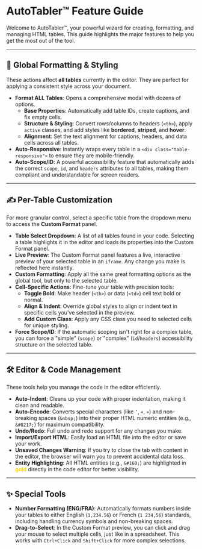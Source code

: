 # AutoTabler™ Feature Guide

Welcome to AutoTabler™, your powerful wizard for creating, formatting, and managing HTML tables. This guide highlights the major features to help you get the most out of the tool.

---

## 🎨 Global Formatting & Styling

These actions affect **all tables** currently in the editor. They are perfect for applying a consistent style across your document.

* **Format ALL Tables**: Opens a comprehensive modal with dozens of options.
    * **Base Properties**: Automatically add table IDs, create captions, and fix empty cells.
    * **Structure & Styling**: Convert rows/columns to headers (`<th>`), apply `active` classes, and add styles like **bordered**, **striped**, and **hover**.
    * **Alignment**: Set the text alignment for captions, headers, and data cells across all tables.
* **Auto-Responsive**: Instantly wraps every table in a `<div class="table-responsive">` to ensure they are mobile-friendly.
* **Auto-Scope/ID**: A powerful accessibility feature that automatically adds the correct `scope`, `id`, and `headers` attributes to all tables, making them compliant and understandable for screen readers.

---

## ✍️ Per-Table Customization

For more granular control, select a specific table from the dropdown menu to access the **Custom Format** panel.

* **Table Select Dropdown**: A list of all tables found in your code. Selecting a table highlights it in the editor and loads its properties into the Custom Format panel.
* **Live Preview**: The Custom Format panel features a live, interactive preview of your selected table in an `iframe`. Any change you make is reflected here instantly.
* **Custom Formatting**: Apply all the same great formatting options as the global tool, but only to the selected table.
* **Cell-Specific Actions**: Fine-tune your table with precision tools:
    * **Toggle Bold**: Make header (`<th>`) or data (`<td>`) cell text bold or normal.
    * **Align & Indent**: Override global styles to align or indent text in specific cells you've selected in the preview.
    * **Add Custom Class**: Apply any CSS class you need to selected cells for unique styling.
* **Force Scope/ID**: If the automatic scoping isn't right for a complex table, you can force a "simple" (`scope`) or "complex" (`id`/`headers`) accessibility structure on the selected table.

---

## 🛠️ Editor & Code Management

These tools help you manage the code in the editor efficiently.

* **Auto-Indent**: Cleans up your code with proper indentation, making it clean and readable.
* **Auto-Encode**: Converts special characters (like `’`, `«`, `»`) and non-breaking spaces (`&nbsp;`) into their proper HTML numeric entities (e.g., `&#8217;`) for maximum compatibility.
* **Undo/Redo**: Full undo and redo support for any changes you make.
* **Import/Export HTML**: Easily load an HTML file into the editor or save your work.
* **Unsaved Changes Warning**: If you try to close the tab with content in the editor, the browser will warn you to prevent accidental data loss.
* **Entity Highlighting**: All HTML entities (e.g., `&#160;`) are highlighted in **<span style="color:gold;">gold</span>** directly in the code editor for better visibility.

---

## ✨ Special Tools

* **Number Formatting (ENG/FRA)**: Automatically formats numbers inside your tables to either English (`1,234.56`) or French (`1 234,56`) standards, including handling currency symbols and non-breaking spaces.
* **Drag-to-Select**: In the Custom Format preview, you can click and drag your mouse to select multiple cells, just like in a spreadsheet. This works with `Ctrl+Click` and `Shift+Click` for more complex selections.
